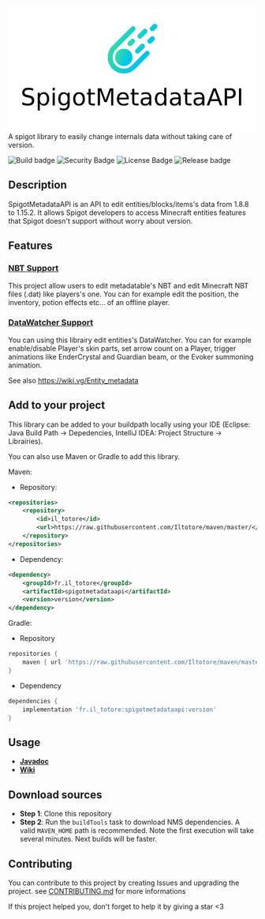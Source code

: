 
![Logo](logo.png)
A spigot library to easily change internals data without taking care of version.

![Build badge](https://img.shields.io/github/workflow/status/Iltotore/SpigotMetadataAPI/Java%20CI/master) ![Security Badge](https://snyk.io/test/github/Iltotore/SpigotMetadataAPI/badge.svg) ![License Badge](https://img.shields.io/github/license/Iltotore/SpigotMetadataAPI) ![Release badge](https://img.shields.io/github/v/release/Iltotore/SpigotMetadataAPI)

## Description
SpigotMetadataAPI is an API to edit entities/blocks/items's data from 1.8.8 to 1.15.2. It allows Spigot developers to access Minecraft entities features that Spigot doesn't support without worry about version.

## Features
### [NBT Support](https://github.com/Iltotore/SpigotMetadataAPI/wiki/NBT)
This project allow users to edit metadatable's NBT and edit Minecraft NBT files (.dat) like players's one. You can for example edit the position, the inventory, potion effects etc... of an offline player.

### [DataWatcher Support](https://github.com/Iltotore/SpigotMetadataAPI/wiki/DataWatcher)
You can using this librairy edit entities's DataWatcher. You can for example enable/disable Player's skin parts, set arrow count on a Player, trigger animations like EnderCrystal and Guardian beam, or the Evoker summoning animation.

See also https://wiki.vg/Entity_metadata

## Add to your project
This library can be added to your buildpath locally using your IDE (Eclipse: Java Build Path → Depedencies, IntelliJ IDEA: Project Structure → Librairies).

You can also use Maven or Gradle to add this library.

Maven:
- Repository:
```xml
<repositories>
	<repository>
		<id>il_totore</id>
		<url>https://raw.githubusercontent.com/Iltotore/maven/master/</url>
	</repository>
</repositories>
```
- Dependency:
```xml
<dependency>
	<groupId>fr.il_totore</groupId>
	<artifactId>spigotmetadataapi</artifactId>
	<version>version</version>
</dependency>
```

Gradle:
- Repository
```gradle
repositories {
	maven { url 'https://raw.githubusercontent.com/Iltotore/maven/master' }
}
```
- Dependency
```gradle
dependencies {
	implementation 'fr.il_totore:spigotmetadataapi:version'
}
```

## Usage
- [**Javadoc**](https://iltotore.github.io/SpigotMetadataAPI/javadoc/)
- [**Wiki**](https://github.com/Iltotore/SpigotMetadataAPI/wiki)

## Download sources
- **Step 1**: Clone this repository
- **Step 2**: Run the `buildTools` task to download NMS dependencies. A valid `MAVEN_HOME` path is recommended. Note the first execution will take several minutes. Next builds will be faster.

## Contributing
You can contribute to this project by creating Issues and upgrading the project.
see [CONTRIBUTING.md](https://github.com/Iltotore/SpigotMetadataAPI/blob/master/CONTRIBUTING.md) for more informations


If this project helped you, don't forget to help it by giving a star <3
